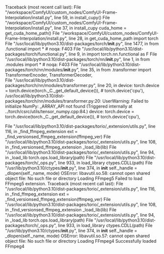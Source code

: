 Traceback (most recent call last):  File "/workspace/ComfyUI/custom_nodes/ComfyUI-Frame-Interpolation/install.py", line 59, in <module>
    install_cupy()
  File "/workspace/ComfyUI/custom_nodes/ComfyUI-Frame-Interpolation/install.py", line 37, in install_cupy
    cuda_home = get_cuda_home_path()
  File "/workspace/ComfyUI/custom_nodes/ComfyUI-Frame-Interpolation/install.py", line 28, in get_cuda_home_path
    import torch
  File "/usr/local/lib/python3.10/dist-packages/torch/__init__.py", line 1477, in <module>
    from .functional import *  # noqa: F403
  File "/usr/local/lib/python3.10/dist-packages/torch/functional.py", line 9, in <module>
    import torch.nn.functional as F
  File "/usr/local/lib/python3.10/dist-packages/torch/nn/__init__.py", line 1, in <module>
    from .modules import *  # noqa: F403
  File "/usr/local/lib/python3.10/dist-packages/torch/nn/modules/__init__.py", line 35, in <module>
    from .transformer import TransformerEncoder, TransformerDecoder, \
  File "/usr/local/lib/python3.10/dist-packages/torch/nn/modules/transformer.py", line 20, in <module>
    device: torch.device = torch.device(torch._C._get_default_device()),  # torch.device('cpu'),
/usr/local/lib/python3.10/dist-packages/torch/nn/modules/transformer.py:20: UserWarning: Failed to initialize NumPy: _ARRAY_API not found (Triggered internally at ../torch/csrc/utils/tensor_numpy.cpp:84.)
  device: torch.device = torch.device(torch._C._get_default_device()),  # torch.device('cpu'),


  File "/usr/local/lib/python3.10/dist-packages/torio/_extension/utils.py", line 116, in _find_ffmpeg_extension
    ext = _find_versionsed_ffmpeg_extension(ffmpeg_ver)
  File "/usr/local/lib/python3.10/dist-packages/torio/_extension/utils.py", line 108, in _find_versionsed_ffmpeg_extension
    _load_lib(lib)
  File "/usr/local/lib/python3.10/dist-packages/torio/_extension/utils.py", line 94, in _load_lib
    torch.ops.load_library(path)
  File "/usr/local/lib/python3.10/dist-packages/torch/_ops.py", line 933, in load_library
    ctypes.CDLL(path)
  File "/usr/lib/python3.10/ctypes/__init__.py", line 374, in __init__
    self._handle = _dlopen(self._name, mode)
OSError: libavutil.so.58: cannot open shared object file: No such file or directory
Loading FFmpeg5
Failed to load FFmpeg5 extension.
Traceback (most recent call last):
  File "/usr/local/lib/python3.10/dist-packages/torio/_extension/utils.py", line 116, in _find_ffmpeg_extension
    ext = _find_versionsed_ffmpeg_extension(ffmpeg_ver)
  File "/usr/local/lib/python3.10/dist-packages/torio/_extension/utils.py", line 108, in _find_versionsed_ffmpeg_extension
    _load_lib(lib)
  File "/usr/local/lib/python3.10/dist-packages/torio/_extension/utils.py", line 94, in _load_lib
    torch.ops.load_library(path)
  File "/usr/local/lib/python3.10/dist-packages/torch/_ops.py", line 933, in load_library
    ctypes.CDLL(path)
  File "/usr/lib/python3.10/ctypes/__init__.py", line 374, in __init__
    self._handle = _dlopen(self._name, mode)
OSError: libavutil.so.57: cannot open shared object file: No such file or directory
Loading FFmpeg4
Successfully loaded FFmpeg4